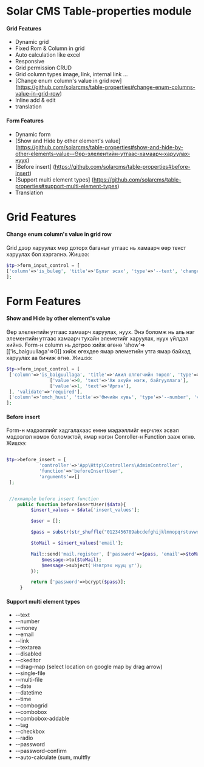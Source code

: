 # Solar CMS Table-properties module

#### Grid Features

- Dynamic grid
- Fixed Rom & Column in grid
- Auto calculation like excel
- Responsive
- Grid permission CRUD
- Grid column types image, link, internal link ...
- [Change enum column's value in grid row] (https://github.com/solarcms/table-properties#change-enum-columns-value-in-grid-row)
- Inline add & edit
- translation


#### Form Features

- Dynamic form
- [Show and Hide by other element's value] (https://github.com/solarcms/table-properties#show-and-hide-by-other-elements-value--Өөр-элелентийн-утгаас-хамаарч-харуулах-нуух)
- [Before insert] (https://github.com/solarcms/table-properties#before-insert)
- [Support multi element types] (https://github.com/solarcms/table-properties#support-multi-element-types)
- Translation




# Grid Features

#### Change enum column's value in grid row

Grid дээр харуулах мөр доторх баганыг утгаас нь хамаарч өөр текст харуулах бол хэргэлнэ.
Жишээ:

```php
$tp->form_input_control = [
['column'=>'is_buleg', 'title'=>'Бүлэг эсэх', 'type'=>'--text', 'change_value'=>['1'=>'Тийм', '0'=>'Үгүй'], 'fixed'=>false],
];
```



# Form Features

#### Show and Hide by other element's value

Өөр элелентийн утгаас хамаарч харуулах, нуух. Энэ боломж нь аль нэг элементийн утгаас хамаарч тухайн элеметийг харуулах, нуух үйлдэл хийнэ.  Form-н column нь дотроо хийж өгөнө 'show'=>[['is_baiguullaga'=>0]]  хийж өгөхдөө ямар элеметийн утга ямар байхад харуулах аа бичиж өгнө.
Жишээ:

```php
$tp->form_input_control = [
 ['column'=>'is_baiguullaga', 'title'=>'Ажил олгогчийн төрөл', 'type'=>'--radio', 'value'=>0, 'choices'=>[
                ['value'=>0, 'text'=>'Аж ахуйн нэгж, байгууллага'],
                ['value'=>1, 'text'=>'Иргэн'],
 ], 'validate'=>'required'],
 ['column'=>'omch_huvi', 'title'=>'Өмчийн хувь', 'type'=>'--number', 'value'=>null, 'validate'=>'required' , 'show'=>[['is_baiguullaga'=>0]]],
];
```


#### Before insert

Form-н мэдээллийг хадгалахаас өмнө мэдээллийг өөрчлөх эсвэл мэдээлэл нэмэх боломжтой, ямар нэгэн Conroller-н Function зааж өгнө.
Жишээ:

```php

$tp->before_insert = [
            'controller'=>'App\Http\Controllers\AdminController',
            'function'=>'beforeInsertUser',
            'arguments'=>[]
 ];


 //exmample before insert function
    public function beforeInsertUser($data){
         $insert_values = $data['insert_values'];

         $user = [];

         $pass = substr(str_shuffle("0123456789abcdefghijklmnopqrstuvwxyzABCDEFGHIJKLMNOPQRSTUVWXYZ"), 0, 8);

         $toMail = $insert_values['email'];

         Mail::send('mail.register', ['password'=>$pass, 'email'=>$toMail], function($message) use ($toMail) {
             $message->to($toMail);
             $message->subject('Нэвтрэх нууц үг');
         });

         return ['password'=>bcrypt($pass)];
     }
```

#### Support multi element types

- --text
- --number
- --money
- --email
- --link
- --textarea
- --disabled
- --ckeditor
- --drag-map (select location on google map by drag arrow)
- --single-file
- --multi-file
- --date
- --datetime
- --time
- --combogrid
- --combobox
- --combobox-addable
- --tag
- --checkbox
- --radio
- --password
- --password-confirm
- --auto-calculate (sum, multfly